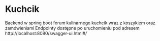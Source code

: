 # Kuchcik
Backend w spring boot forum kulinarnego kuchcik wraz z koszykiem oraz zamówieniami
Endpointy dostępne po uruchomieniu pod adresem http://localhost:8080/swagger-ui.html#/
